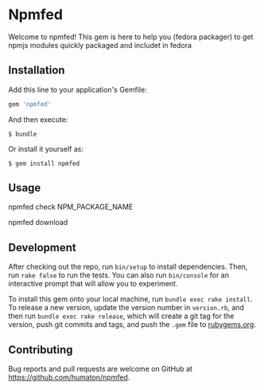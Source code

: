 # Npmfed

Welcome to npmfed!
This gem is here to help you (fedora packager) to get npmjs modules quickly packaged and includet in fedora

## Installation

Add this line to your application's Gemfile:

```ruby
gem 'npmfed'
```

And then execute:

    $ bundle

Or install it yourself as:

    $ gem install npmfed

## Usage

npmfed check NPM_PACKAGE_NAME 

npmfed download


## Development

After checking out the repo, run `bin/setup` to install dependencies. Then, run `rake false` to run the tests. You can also run `bin/console` for an interactive prompt that will allow you to experiment.

To install this gem onto your local machine, run `bundle exec rake install`. To release a new version, update the version number in `version.rb`, and then run `bundle exec rake release`, which will create a git tag for the version, push git commits and tags, and push the `.gem` file to [rubygems.org](https://rubygems.org).

## Contributing

Bug reports and pull requests are welcome on GitHub at https://github.com/humaton/npmfed.
